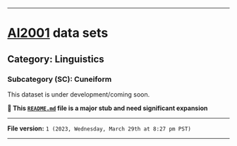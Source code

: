 
***

# [AI2001](https://github.com/seanpm2001/AI2001/) data sets

## Category: Linguistics

### Subcategory (SC): Cuneiform

This dataset is under development/coming soon.

**🌱️ This [`README.md`](/README.md) file is a major stub and need significant expansion**

***

**File version:** `1 (2023, Wednesday, March 29th at 8:27 pm PST)`

***
